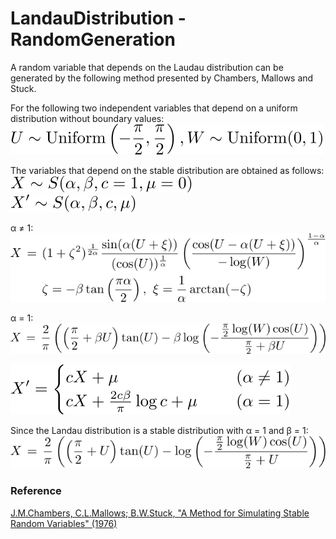 # LandauDistribution - RandomGeneration

A random variable that depends on the Laudau distribution can be generated by the following method presented by Chambers, Mallows and Stuck.  

For the following two independent variables that depend on a uniform distribution without boundary values:  
![randomgen 1](../figures/randomgen_1.svg)  

The variables that depend on the stable distribution are obtained as follows:  
![randomgen 2](../figures/randomgen_2.svg)  
![randomgen 3](../figures/randomgen_3.svg)  

&alpha; &ne; 1:  
![randomgen 4](../figures/randomgen_4.svg)  

&alpha; = 1:  
![randomgen 5](../figures/randomgen_5.svg)  

![randomgen 6](../figures/randomgen_6.svg)  

Since the Landau distribution is a stable distribution with &alpha; = 1 and &beta; = 1:  
![randomgen 7](../figures/randomgen_7.svg)  

### Reference
[J.M.Chambers, C.L.Mallows; B.W.Stuck, "A Method for Simulating Stable Random Variables" (1976)](https://doi.org/10.1080/01621459.1976.10480344)
